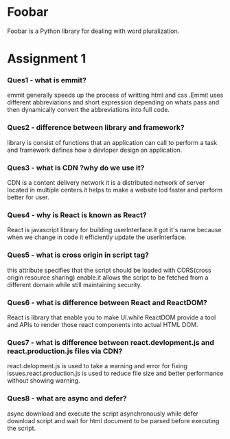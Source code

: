 # Foobar

Foobar is a Python library for dealing with word pluralization.

# Assignment 1

### Ques1 - what is emmit?
emmit generally speeds up the process of writting html and css .Emmit uses different abbreviations and short expression depending on whats pass and then dynamically convert the abbreviations into full code.

### Ques2 - difference between library and framework?
library is consist of functions that an application can call to perform a task and framework defines how a devloper design an application.
### Ques3 - what is CDN ?why do we use it?
CDN is a content delivery network  it is a distributed network of server  located in multiple centers.it helps to make a website lod faster and perform better for user.

### Ques4 - why is React is known as React?
React is javascript library for building userInterface.it got it's name because when we change in code it efficiently update the userInterface.
### Ques5 - what is cross origin in script tag?
this attribute specifies that the script should be loaded with CORS(cross origin resource sharing) enable.it allows the script to be fetched from a different domain while still maintaining security.
### Ques6 - what is difference  between React and ReactDOM?
React is library that enable you to make UI.while ReactDOM provide a tool and APIs to render those react components into actual HTML DOM.
### Ques7 - what is difference between react.devlopment.js and react.production.js files via CDN?
react.delopment.js is used to take a warning and error for fixing issues.react.production.js is used to reduce file size and  better performance without showing  warning.
### Ques8 - what are async and defer?
async download and execute the script asynchronously while defer download script and wait for html  document to be parsed before executing the script. 